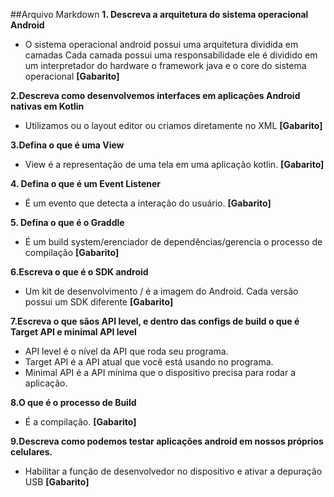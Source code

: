 ##Arquivo Markdown
**1. Descreva a arquitetura do sistema operacional Android**

- O sistema operacional android possui uma arquitetura dividida em camadas
Cada camada possui uma responsabilidade
ele é dividido em um interpretador do hardware
o framework java
e o core do sistema operacional
**[Gabarito]**

**2.Descreva como desenvolvemos interfaces em aplicações  Android nativas em Kotlin**
- Utilizamos ou o layout editor ou criamos diretamente no XML
**[Gabarito]**

**3.Defina o que é uma View**
- View é a representação de uma tela em uma aplicação kotlin.
**[Gabarito]**

**4. Defina o que é um Event Listener**
- É  um evento que detecta a interação do usuário. 
**[Gabarito]**

**5. Defina o que é o Graddle**
- É um build system/erenciador de dependências/gerencia o processo de compilação
**[Gabarito]**

**6.Escreva o que é o SDK android**
- Um kit de desenvolvimento / é a imagem do Android. Cada versão possui um SDK diferente
**[Gabarito]**

**7.Escreva o que sãos API level, e dentro das configs de build o que é Target API e minimal API level**
- API level é o nível da API que roda seu programa.
- Target API é a API atual que você está usando no programa.
- Minimal API é a API mínima que o dispositivo precisa para rodar a aplicação.

**8.O que é o processo de Build**
- É a compilação. 
**[Gabarito]**

**9.Descreva como podemos testar aplicações android em nossos próprios celulares.**
- Habilitar a função de desenvolvedor no dispositivo e ativar a depuração USB
**[Gabarito]**
